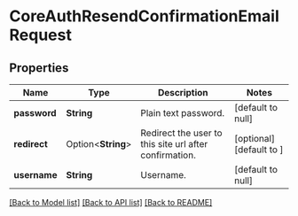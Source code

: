 # CoreAuthResendConfirmationEmailRequest

## Properties

Name | Type | Description | Notes
------------ | ------------- | ------------- | -------------
**password** | **String** | Plain text password. | [default to null]
**redirect** | Option<**String**> | Redirect the user to this site url after confirmation. | [optional][default to ]
**username** | **String** | Username. | [default to null]

[[Back to Model list]](../README.md#documentation-for-models) [[Back to API list]](../README.md#documentation-for-api-endpoints) [[Back to README]](../README.md)


